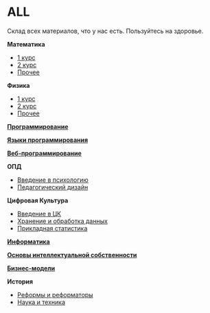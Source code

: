 # ALL
Склад всех материалов, что у нас есть. Пользуйтесь на здоровье.


**Математика**
* [1 курс](https://drive.google.com/drive/folders/1tHtTCwuEde2GoazpNztNy0w9o-HCNOol?usp=share_link)
* [2 курс](https://drive.google.com/drive/folders/1DS33u5lxO8RDXjlZl630For2agquQf2e?usp=share_link)
* [Прочее](https://drive.google.com/drive/folders/1qLVz5g9is8LUlRMFnFzhFlPx6XRgSyHb?usp=share_link)

**Физика**
* [1 курс](https://drive.google.com/drive/folders/1UXlBZ8I8gIHqRg7obyyus3CSU1xfXOH9?usp=share_link)
* [2 курс](https://drive.google.com/drive/folders/1ZZSDsOdRf4gNIBjcL9CPYos2FNf0r6oJ?usp=share_link)
* [Прочее](https://drive.google.com/drive/folders/1gFFFfvkWRICqoPlSx1PYCjwwajq3pddu?usp=share_link)

**[Программирование](https://drive.google.com/drive/folders/1ncx8n808uD2kpXieGy2tWvnKOk-3QQoZ?usp=share_link)**

**[Языки программирования](https://drive.google.com/drive/folders/1gIz-gE1_LLVltlK7qFtz6jS2Lo-aJYy7?usp=share_link)**

**[Веб-программирование](https://drive.google.com/drive/folders/1anpQVAMil4TCZlThofkJERbsdSuTE2C-?usp=share_link)**

**ОПД**
* [Введение в психологию](https://drive.google.com/drive/folders/1DPZKCSNq0PErqnSdhsx__K_Yd9_7E_fG?usp=share_link)
* [Педагогический дизайн](https://drive.google.com/drive/folders/1a5W2PVBlvPp1BRjalcoOVcXMsBeBoIR5?usp=share_link)

**Цифровая Культура**
* [Введение в ЦК](https://drive.google.com/drive/folders/1UgZfYtLlstcVJNfg7YrW8ootaHNuGoBg?usp=share_link)
* [Хранение и обработка данных](https://drive.google.com/drive/folders/1HSuK8miRfMKdlTQBfYHi-H7--ox7k06r?usp=share_link)
* [Прикладная статистика](https://drive.google.com/drive/folders/1OK3Nyew5OTIQyBJQy3qg-V0DMRXiDHar?usp=share_link)

**[Информатика](https://drive.google.com/drive/folders/1wv7O7YP60jbUU_t6uviRpz96yU-fCGaI?usp=share_link)**

**[Основы интеллектуальной собственности](https://drive.google.com/drive/folders/1dvQ7Pztmd6VfKc6SV5eu3eXFegb4u9UO?usp=share_link)**

**[Бизнес-модели](https://drive.google.com/drive/folders/1Mz32I7V0xSX56wXPCq6U_DW51WIaSAsw?usp=share_link)**

**История**
* [Реформы и реформаторы](https://drive.google.com/drive/folders/19eh-a88JbLr73ZauL-tS1ftId1rs1VKp?usp=share_link)
* [Наука и техника](https://drive.google.com/drive/folders/1SwRJiAX4bqMfOuzb1MdAdDyec_Tq0xYu?usp=share_link)
